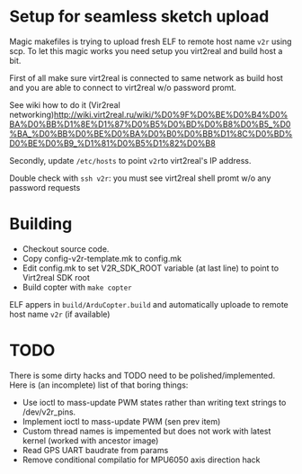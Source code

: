 # Setup for seamless sketch upload

Magic makefiles is trying to upload fresh ELF to remote host name `v2r` using scp. 
To let this magic works you need setup you virt2real and build host a bit.

First of all make sure virt2real is connected to same network as build host 
and you are able to connect to virt2real w/o password promt.

See wiki how to do it (Vir2real networking)<http://wiki.virt2real.ru/wiki/%D0%9F%D0%BE%D0%B4%D0%BA%D0%BB%D1%8E%D1%87%D0%B5%D0%BD%D0%B8%D0%B5_%D0%BA_%D0%BB%D0%BE%D0%BA%D0%B0%D0%BB%D1%8C%D0%BD%D0%BE%D0%B9_%D1%81%D0%B5%D1%82%D0%B8>

Secondly, update `/etc/hosts` to point `v2r`to virt2real's IP address.

Double check with `ssh v2r`: you must see virt2real shell promt w/o any password requests 


# Building

- Checkout source code.
- Copy config-v2r-template.mk to config.mk
- Edit config.mk to set V2R_SDK_ROOT variable (at last line) to point to Virt2real SDK root
- Build copter with `make copter`

ELF appers in `build/ArduCopter.build` and automatically uploade to remote host name `v2r` (if available)
 
# TODO

There is some dirty hacks and TODO need to be polished/implemented.
Here is (an incomplete) list of that boring things:

- Use ioctl to mass-update PWM states rather than writing text strings to /dev/v2r_pins.
- Implement ioctl to mass-update PWM (sen prev item)
- Custom thread names is impemented but does not work with latest kernel (worked with ancestor image)
- Read GPS UART baudrate from params
- Remove conditional compilatio for MPU6050 axis direction hack
